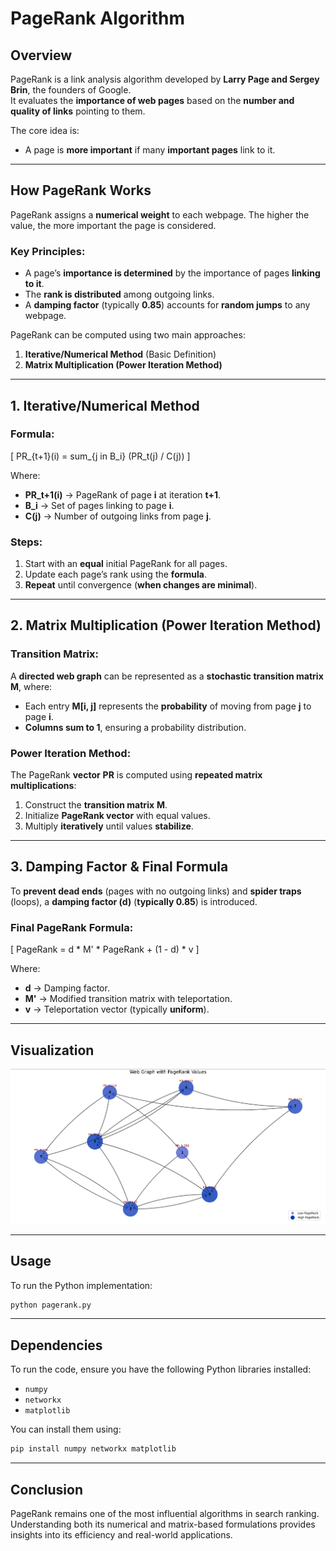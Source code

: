 # **PageRank Algorithm**

## **Overview**

PageRank is a link analysis algorithm developed by **Larry Page and Sergey Brin**, the founders of Google.  
It evaluates the **importance of web pages** based on the **number and quality of links** pointing to them.

The core idea is:

- A page is **more important** if many **important pages** link to it.

---

## **How PageRank Works**

PageRank assigns a **numerical weight** to each webpage. The higher the value, the more important the page is considered.

### **Key Principles:**

- A page’s **importance is determined** by the importance of pages **linking to it**.
- The **rank is distributed** among outgoing links.
- A **damping factor** (typically **0.85**) accounts for **random jumps** to any webpage.

PageRank can be computed using two main approaches:

1. **Iterative/Numerical Method** (Basic Definition)
2. **Matrix Multiplication (Power Iteration Method)**

---

## **1. Iterative/Numerical Method**

### **Formula:**

\[
PR_{t+1}(i) = sum_{j in B_i} (PR_t(j) / C(j))
\]

Where:

- **PR_t+1(i)** → PageRank of page **i** at iteration **t+1**.
- **B_i** → Set of pages linking to page **i**.
- **C(j)** → Number of outgoing links from page **j**.

### **Steps:**

1. Start with an **equal** initial PageRank for all pages.
2. Update each page’s rank using the **formula**.
3. **Repeat** until convergence (**when changes are minimal**).

---

## **2. Matrix Multiplication (Power Iteration Method)**

### **Transition Matrix:**

A **directed web graph** can be represented as a **stochastic transition matrix** **M**, where:

- Each entry **M[i, j]** represents the **probability** of moving from page **j** to page **i**.
- **Columns sum to 1**, ensuring a probability distribution.

### **Power Iteration Method:**

The PageRank **vector** **PR** is computed using **repeated matrix multiplications**:

1. Construct the **transition matrix** **M**.
2. Initialize **PageRank vector** with equal values.
3. Multiply **iteratively** until values **stabilize**.

---

## **3. Damping Factor & Final Formula**

To **prevent dead ends** (pages with no outgoing links) and **spider traps** (loops), a **damping factor (d)** (**typically 0.85**) is introduced.

### **Final PageRank Formula:**

\[
PageRank = d * M' * PageRank + (1 - d) * v
\]

Where:

- **d** → Damping factor.
- **M'** → Modified transition matrix with teleportation.
- **v** → Teleportation vector (typically **uniform**).

---

## **Visualization**

![Web Graph](images/webgraph.png)

---

## **Usage**

To run the Python implementation:

```bash
python pagerank.py
```

---

## **Dependencies**

To run the code, ensure you have the following Python libraries installed:
- `numpy`
- `networkx`
- `matplotlib`

You can install them using:
```bash
pip install numpy networkx matplotlib
```

---

## **Conclusion**

PageRank remains one of the most influential algorithms in search ranking.
Understanding both its numerical and matrix-based formulations provides insights into its efficiency and real-world applications.
